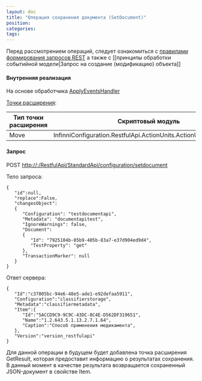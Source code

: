 ```yaml
---
layout: doc
title: "Операция сохранения документа (SetDocument)"
position: 
categories: 
tags: 
---
```


Перед рассмотрением операций, следует ознакомиться с [правилами формирования запросов REST](http://knowledge:8081/pages/viewpage.action?pageId=40370460) а также с [[принципы обработки событийной модели|Запрос на создание (модификацию) объекта]]

#### Внутренняя реализация

На основе обработчика [ApplyEventsHandler](http://knowledge:8081/pages/viewpage.action?pageId=40370452)

[Точки расширения](http://knowledge:8081/pages/viewpage.action?pageId=40370473):

|Тип точки расширения|Скриптовый модуль|
|--------------------|-----------------|
|Move|InfinniConfiguration.RestfulApi.ActionUnits.ActionUnitSetDocument|

#### Запрос

POST [http://<ServerName>:<PortName>/RestfulApi/StandardApi/configuration/setdocument](http://10.10.1.82:9999/RestfulApi/StandardApi/configuration/setdocument)

Тело запроса:

```
{
   "id":null,
   "replace":False,
   "changesObject":
   {
      "Configuration": "testdocumentapi",
      "Metadata": "documentapitest",
      "IgnoreWarnings": false,
      "Document": 
      {
         "Id": "7925104b-05b9-405b-83a7-e37d904ed9d4",
         "TestProperty": "get"
      },   
      "TransactionMarker": null
   }
}
```

Ответ сервера:

```
{
   "Id":"c37805bc-94e6-48e5-ade1-e92defaa5911",
   "Configuration":"classifierstorage",
   "Metadata":"classifiermetadata",
   "Item":{
      "Id":"5ACCD9C9-9C9C-43DC-8C4E-D562DF319651",
      "Name":"1.2.643.5.1.13.2.7.1.64",
      "Caption":"Способ применения медикамента",
   },
   "Version":"version_restfulapi"
}
```

Для данной операции в будущем будет добавлена точка расширения GetResult, которая предоставит информацию о результатах сохранения. В данный момент в качестве результата возвращается сохраненный JSON-документ в свойстве Item.

